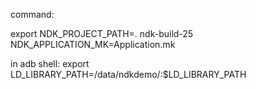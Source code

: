 command:

export NDK_PROJECT_PATH=.
ndk-build-25 NDK_APPLICATION_MK=Application.mk 

in adb shell: export LD_LIBRARY_PATH=/data/ndkdemo/:$LD_LIBRARY_PATH